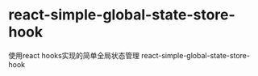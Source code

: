 # react-simple-global-state-store-hook
使用react hooks实现的简单全局状态管理 react-simple-global-state-store-hook
